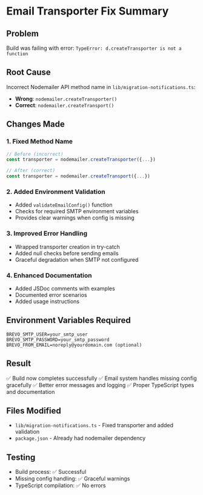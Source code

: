 # Email Transporter Fix Summary

## Problem
Build was failing with error: `TypeError: d.createTransporter is not a function`

## Root Cause
Incorrect Nodemailer API method name in `lib/migration-notifications.ts`:
- **Wrong**: `nodemailer.createTransporter()`
- **Correct**: `nodemailer.createTransport()`

## Changes Made

### 1. Fixed Method Name
```typescript
// Before (incorrect)
const transporter = nodemailer.createTransporter({...})

// After (correct)  
const transporter = nodemailer.createTransport({...})
```

### 2. Added Environment Validation
- Added `validateEmailConfig()` function
- Checks for required SMTP environment variables
- Provides clear warnings when config is missing

### 3. Improved Error Handling
- Wrapped transporter creation in try-catch
- Added null checks before sending emails
- Graceful degradation when SMTP not configured

### 4. Enhanced Documentation
- Added JSDoc comments with examples
- Documented error scenarios
- Added usage instructions

## Environment Variables Required
```env
BREVO_SMTP_USER=your_smtp_user
BREVO_SMTP_PASSWORD=your_smtp_password
BREVO_FROM_EMAIL=noreply@yourdomain.com (optional)
```

## Result
✅ Build now completes successfully
✅ Email system handles missing config gracefully
✅ Better error messages and logging
✅ Proper TypeScript types and documentation

## Files Modified
- `lib/migration-notifications.ts` - Fixed transporter and added validation
- `package.json` - Already had nodemailer dependency

## Testing
- Build process: ✅ Successful
- Missing config handling: ✅ Graceful warnings
- TypeScript compilation: ✅ No errors